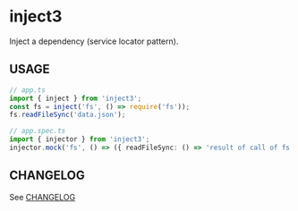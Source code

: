 # inject3
Inject a dependency (service locator pattern).

## USAGE
```ts
// app.ts
import { inject } from 'inject3';
const fs = inject('fs', () => require('fs'));
fs.readFileSync('data.json');

// app.spec.ts
import { injector } from 'inject3';
injector.mock('fs', () => ({ readFileSync: () => 'result of call of fs.readFileSync()' }));
```

## CHANGELOG
See [CHANGELOG](CHANGELOG.md)
